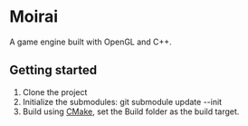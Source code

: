 # Moirai
A game engine built with OpenGL and C++.

## Getting started
1. Clone the project
2. Initialize the submodules: git submodule update --init
3. Build using [CMake](https://cmake.org/), set the Build folder as the build target.